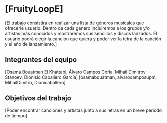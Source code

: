 # [FruityLoopE]

[El trabajo consistirá en realizar una lista de géneros musicales que ofrecerle usuario.
Dentro de cada género incluiremos a los grupos y/o artistas más conocidos y mostraremos sus sencillos y discos lanzados.
El usuario podrá elegir la canción que quiera y poder ver la tetra de la canción y el año de lanzamiento.]

## Integrantes del equipo

[Osama Bouatman El Khattabi, Álvaro Campos Coria, Mihail Dimitrov Stanoev, Dionisio Caballero García]
[osamabouatman, alvarocamposupm, MihailDimitro, Dionicaballero]
## Objetivos del trabajo

[Poder encontrar canciones y artistas junto a sus letras en un breve periodo de tiempo]
